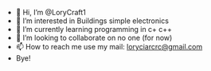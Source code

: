 - 👋 Hi, I’m @LoryCraft1
- 👀 I’m interested in Buildings simple electronics
- 🌱 I’m currently learning programming in c+ c++
- 💞️ I’m looking to collaborate on no one (for now)
- 📫 How to reach me use my mail: loryciarcrc@gmail.com
- Bye!

<!---
LoryCraft1/LoryCraft1 is a ✨ special ✨ repository because its `README.md` (this file) appears on your GitHub profile.
You can click the Preview link to take a look at your changes.
--->
